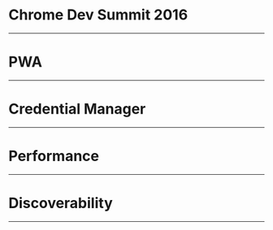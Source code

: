 # Chrome Dev Summit 2016

---

# PWA

---

# Credential Manager

---

# Performance

---

# Discoverability

---
